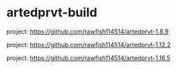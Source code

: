 # artedprvt-build

project: https://github.com/rawfish114514/artedprvt-1.8.9

project: https://github.com/rawfish114514/artedprvt-1.12.2

project: https://github.com/rawfish114514/artedprvt-1.16.5
